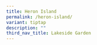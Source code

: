 ```yaml
---
title: Heron Island
permalink: /heron-island/
variant: tiptap
description: ""
third_nav_title: Lakeside Garden
---
```

